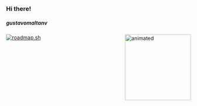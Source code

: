 ### Hi there! 
##### gustavomaltanv

<img align="right" height="180" src="https://media.giphy.com/media/v1.Y2lkPTc5MGI3NjExeHBnN21vcGVkazdvZTNwY2NieDd5Z3JwcGltOHFzN2ZibHdrcWF2OCZlcD12MV9naWZzX3NlYXJjaCZjdD1n/aNqEFrYVnsS52/giphy.gif" alt="animated">

[![roadmap.sh](https://roadmap.sh/card/tall/650076115ce9f4ca58b9fe95?variant=dark&roadmaps=full-stack%2Cbackend%2Cfrontend)](https://roadmap.sh)

<!-- 
**gustavomaltanv/gustavomaltanv** is a ✨ _special_ ✨ repository because its `README.md` (this file) appears on your GitHub profile.

Here are some ideas to get you started:

- 🔭 I’m currently working on ...
- 🌱 I’m currently learning ...
- 👯 I’m looking to collaborate on ...
- 🤔 I’m looking for help with ...
- 💬 Ask me about ...
- 📫 How to reach me: ...
- 😄 Pronouns: ...
- ⚡ Fun fact: ...
-->
